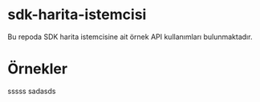 # sdk-harita-istemcisi
Bu repoda SDK harita istemcisine ait örnek API kullanımları bulunmaktadır.

# Örnekler

sssss
sadasds